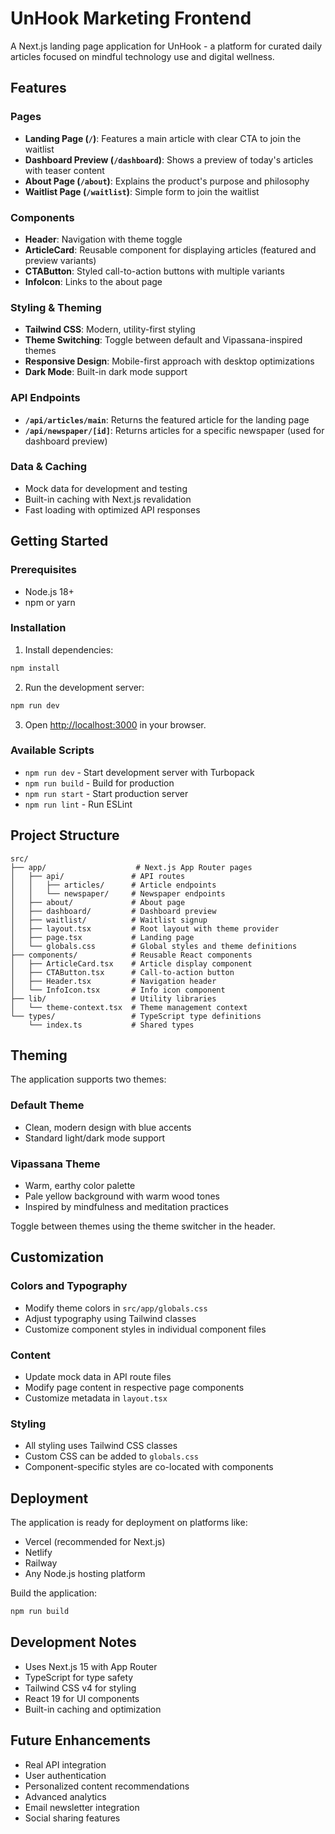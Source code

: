 # UnHook Marketing Frontend

A Next.js landing page application for UnHook - a platform for curated daily articles focused on mindful technology use and digital wellness.

## Features

### Pages
- **Landing Page (`/`)**: Features a main article with clear CTA to join the waitlist
- **Dashboard Preview (`/dashboard`)**: Shows a preview of today's articles with teaser content
- **About Page (`/about`)**: Explains the product's purpose and philosophy
- **Waitlist Page (`/waitlist`)**: Simple form to join the waitlist

### Components
- **Header**: Navigation with theme toggle
- **ArticleCard**: Reusable component for displaying articles (featured and preview variants)
- **CTAButton**: Styled call-to-action buttons with multiple variants
- **InfoIcon**: Links to the about page

### Styling & Theming
- **Tailwind CSS**: Modern, utility-first styling
- **Theme Switching**: Toggle between default and Vipassana-inspired themes
- **Responsive Design**: Mobile-first approach with desktop optimizations
- **Dark Mode**: Built-in dark mode support

### API Endpoints
- **`/api/articles/main`**: Returns the featured article for the landing page
- **`/api/newspaper/[id]`**: Returns articles for a specific newspaper (used for dashboard preview)

### Data & Caching
- Mock data for development and testing
- Built-in caching with Next.js revalidation
- Fast loading with optimized API responses

## Getting Started

### Prerequisites
- Node.js 18+ 
- npm or yarn

### Installation

1. Install dependencies:
```bash
npm install
```

2. Run the development server:
```bash
npm run dev
```

3. Open [http://localhost:3000](http://localhost:3000) in your browser.

### Available Scripts

- `npm run dev` - Start development server with Turbopack
- `npm run build` - Build for production
- `npm run start` - Start production server
- `npm run lint` - Run ESLint

## Project Structure

```
src/
├── app/                    # Next.js App Router pages
│   ├── api/               # API routes
│   │   ├── articles/      # Article endpoints
│   │   └── newspaper/     # Newspaper endpoints
│   ├── about/             # About page
│   ├── dashboard/         # Dashboard preview
│   ├── waitlist/          # Waitlist signup
│   ├── layout.tsx         # Root layout with theme provider
│   ├── page.tsx           # Landing page
│   └── globals.css        # Global styles and theme definitions
├── components/            # Reusable React components
│   ├── ArticleCard.tsx    # Article display component
│   ├── CTAButton.tsx      # Call-to-action button
│   ├── Header.tsx         # Navigation header
│   └── InfoIcon.tsx       # Info icon component
├── lib/                   # Utility libraries
│   └── theme-context.tsx  # Theme management context
└── types/                 # TypeScript type definitions
    └── index.ts           # Shared types
```

## Theming

The application supports two themes:

### Default Theme
- Clean, modern design with blue accents
- Standard light/dark mode support

### Vipassana Theme
- Warm, earthy color palette
- Pale yellow background with warm wood tones
- Inspired by mindfulness and meditation practices

Toggle between themes using the theme switcher in the header.

## Customization

### Colors and Typography
- Modify theme colors in `src/app/globals.css`
- Adjust typography using Tailwind classes
- Customize component styles in individual component files

### Content
- Update mock data in API route files
- Modify page content in respective page components
- Customize metadata in `layout.tsx`

### Styling
- All styling uses Tailwind CSS classes
- Custom CSS can be added to `globals.css`
- Component-specific styles are co-located with components

## Deployment

The application is ready for deployment on platforms like:
- Vercel (recommended for Next.js)
- Netlify
- Railway
- Any Node.js hosting platform

Build the application:
```bash
npm run build
```

## Development Notes

- Uses Next.js 15 with App Router
- TypeScript for type safety
- Tailwind CSS v4 for styling
- React 19 for UI components
- Built-in caching and optimization

## Future Enhancements

- Real API integration
- User authentication
- Personalized content recommendations
- Advanced analytics
- Email newsletter integration
- Social sharing features